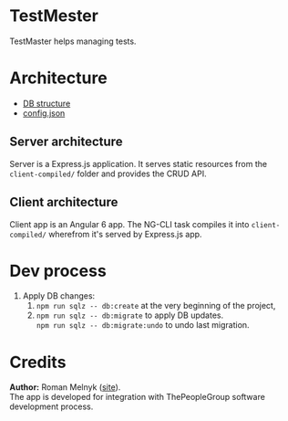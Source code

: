 # TestMester

TestMaster helps managing tests.



# Architecture

- [DB structure](./docs/DB_STRUCTURE.md)
- [config.json](docs/CONFIG.md)

## Server architecture

Server is a Express.js application. It serves static resources from the `client-compiled/` folder and provides the CRUD API.

## Client architecture

Client app is an Angular 6 app. The NG-CLI task compiles it into `client-compiled/` wherefrom it's served by Express.js app.



# Dev process

1. Apply DB changes:
   1. `npm run sqlz -- db:create` at the very beginning of the project,
   1. `npm run sqlz -- db:migrate` to apply DB updates.  
      `npm run sqlz -- db:migrate:undo` to undo last migration.



# Credits

**Author:** Roman Melnyk ([site](http://melnyk.site)).  
The app is developed for integration with ThePeopleGroup software development process.

